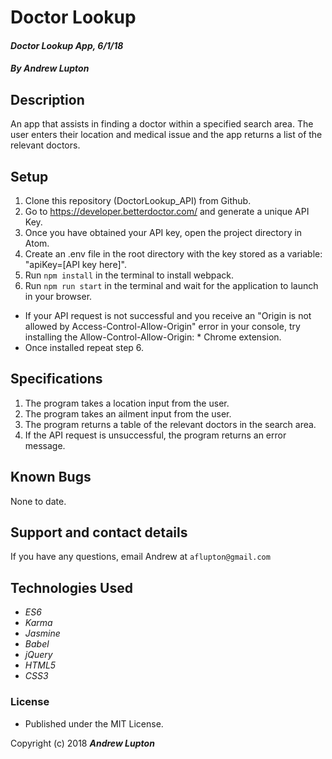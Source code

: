 # Doctor Lookup
#### _Doctor Lookup App, 6/1/18_
#### _By Andrew Lupton_

## Description

An app that assists in finding a doctor within a specified search area. The user enters their location and medical issue and the app returns a list of the relevant doctors.

## Setup
1. Clone this repository (DoctorLookup_API) from Github.
2. Go to https://developer.betterdoctor.com/ and generate a unique API Key.
3. Once you have obtained your API key, open the project directory in Atom.
4. Create an .env file in the root directory with the key stored as a variable: "apiKey=[API key here]".
5. Run `npm install` in the terminal to install webpack.
6. Run `npm run start` in the terminal and wait for the application to launch in your browser.
  * If your API request is not successful and you receive an "Origin is not allowed by Access-Control-Allow-Origin" error in your console, try installing the Allow-Control-Allow-Origin: * Chrome extension.
  * Once installed repeat step 6.

## Specifications
1. The program takes a location input from the user.
2. The program takes an ailment input from the user.
3. The program returns a table of the relevant doctors in the search area.
4. If the API request is unsuccessful, the program returns an error message.

## Known Bugs

None to date.

## Support and contact details

If you have any questions, email Andrew at `aflupton@gmail.com`

## Technologies Used

  * _ES6_
  * _Karma_
  * _Jasmine_
  * _Babel_
  * _jQuery_
  * _HTML5_
  * _CSS3_

### License
* Published under the MIT License.

Copyright (c) 2018 **_Andrew Lupton_**

